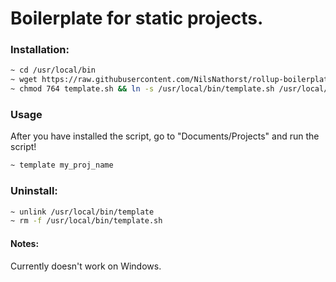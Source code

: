 # Boilerplate for static projects.

### Installation:

```bash
~ cd /usr/local/bin
~ wget https://raw.githubusercontent.com/NilsNathorst/rollup-boilerplate/master/template.sh
~ chmod 764 template.sh && ln -s /usr/local/bin/template.sh /usr/local/bin/template
```

### Usage
After you have installed the script, go to "Documents/Projects" and run the script!
```bash
~ template my_proj_name
```

### Uninstall:

```bash
~ unlink /usr/local/bin/template
~ rm -f /usr/local/bin/template.sh
``` 
#### Notes:
Currently doesn't work on Windows.

